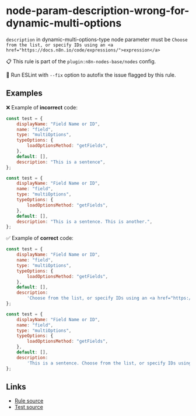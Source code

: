 [//]: # "File generated from a template. Do not edit this file directly."

# node-param-description-wrong-for-dynamic-multi-options

`description` in dynamic-multi-options-type node parameter must be `Choose from the list, or specify IDs using an <a href="https://docs.n8n.io/code/expressions/">expression</a>`

📋 This rule is part of the `plugin:n8n-nodes-base/nodes` config.

🔧 Run ESLint with `--fix` option to autofix the issue flagged by this rule.

## Examples

❌ Example of **incorrect** code:

```js
const test = {
	displayName: "Field Name or ID",
	name: "field",
	type: "multiOptions",
	typeOptions: {
		loadOptionsMethod: "getFields",
	},
	default: [],
	description: "This is a sentence",
};

const test = {
	displayName: "Field Name or ID",
	name: "field",
	type: "multiOptions",
	typeOptions: {
		loadOptionsMethod: "getFields",
	},
	default: [],
	description: "This is a sentence. This is another.",
};
```

✅ Example of **correct** code:

```js
const test = {
	displayName: "Field Name or ID",
	name: "field",
	type: "multiOptions",
	typeOptions: {
		loadOptionsMethod: "getFields",
	},
	default: [],
	description:
		'Choose from the list, or specify IDs using an <a href="https://docs.n8n.io/code/expressions/">expression</a>',
};

const test = {
	displayName: "Field Name or ID",
	name: "field",
	type: "multiOptions",
	typeOptions: {
		loadOptionsMethod: "getFields",
	},
	default: [],
	description:
		'This is a sentence. Choose from the list, or specify IDs using an <a href="https://docs.n8n.io/code/expressions/">expression</a>.',
};
```

## Links

- [Rule source](../../lib/rules/node-param-description-wrong-for-dynamic-multi-options.ts)
- [Test source](../../tests/node-param-description-wrong-for-dynamic-multi-options.test.ts)

